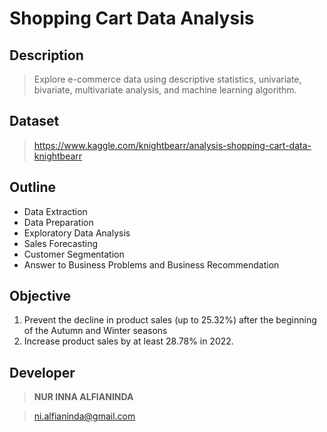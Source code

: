 # Shopping Cart Data Analysis


## Description

> Explore e-commerce data using descriptive statistics, univariate, bivariate, multivariate analysis, and machine learning algorithm.


## Dataset

> https://www.kaggle.com/knightbearr/analysis-shopping-cart-data-knightbearr 


## Outline

- Data Extraction
- Data Preparation
- Exploratory Data Analysis
- Sales Forecasting
- Customer Segmentation
- Answer to Business Problems and Business Recommendation


## Objective

1. Prevent the decline in product sales (up to 25.32%) after the beginning of the Autumn and Winter seasons
2. Increase product sales by at least 28.78% in 2022.


## Developer

> **NUR INNA ALFIANINDA**

> ni.alfianinda@gmail.com


